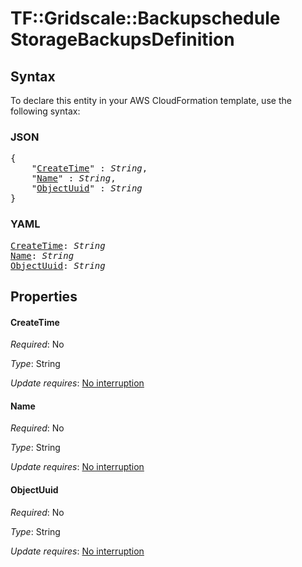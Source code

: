 # TF::Gridscale::Backupschedule StorageBackupsDefinition

## Syntax

To declare this entity in your AWS CloudFormation template, use the following syntax:

### JSON

<pre>
{
    "<a href="#createtime" title="CreateTime">CreateTime</a>" : <i>String</i>,
    "<a href="#name" title="Name">Name</a>" : <i>String</i>,
    "<a href="#objectuuid" title="ObjectUuid">ObjectUuid</a>" : <i>String</i>
}
</pre>

### YAML

<pre>
<a href="#createtime" title="CreateTime">CreateTime</a>: <i>String</i>
<a href="#name" title="Name">Name</a>: <i>String</i>
<a href="#objectuuid" title="ObjectUuid">ObjectUuid</a>: <i>String</i>
</pre>

## Properties

#### CreateTime

_Required_: No

_Type_: String

_Update requires_: [No interruption](https://docs.aws.amazon.com/AWSCloudFormation/latest/UserGuide/using-cfn-updating-stacks-update-behaviors.html#update-no-interrupt)

#### Name

_Required_: No

_Type_: String

_Update requires_: [No interruption](https://docs.aws.amazon.com/AWSCloudFormation/latest/UserGuide/using-cfn-updating-stacks-update-behaviors.html#update-no-interrupt)

#### ObjectUuid

_Required_: No

_Type_: String

_Update requires_: [No interruption](https://docs.aws.amazon.com/AWSCloudFormation/latest/UserGuide/using-cfn-updating-stacks-update-behaviors.html#update-no-interrupt)

